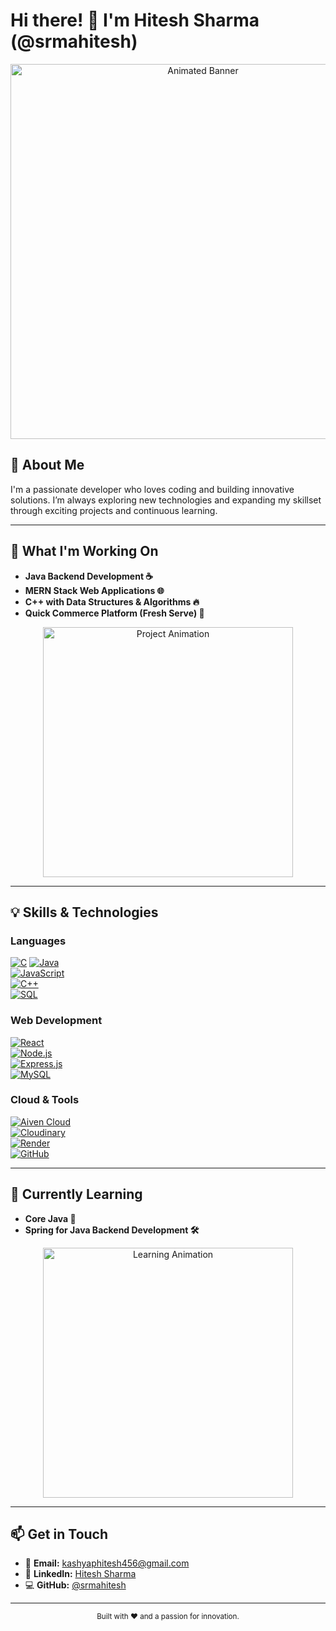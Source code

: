 # Hi there! 👋 I'm Hitesh Sharma (@srmahitesh)

<div align="center">
  <!-- Animated banner (you can replace the GIF URL with your own) -->
  <img src="https://media.giphy.com/media/3oEjI6SIIHBdRxXI40/giphy.gif" alt="Animated Banner" width="600"/>
</div>

## 🚀 About Me
I'm a passionate developer who loves coding and building innovative solutions. I’m always exploring new technologies and expanding my skillset through exciting projects and continuous learning.

---

## 🔭 What I'm Working On
- **Java Backend Development ☕**  
- **MERN Stack Web Applications 🌐**  
- **C++ with Data Structures & Algorithms 🔥**  
- **Quick Commerce Platform (Fresh Serve) 🚀**

<div align="center">
  <!-- Animated project showcase -->
  <img src="https://media.giphy.com/media/26u4nJPf0JtQPdStq/giphy.gif" alt="Project Animation" width="400"/>
</div>

---

## 💡 Skills & Technologies

### Languages
[![C](https://img.shields.io/badge/C-00599C?style=for-the-badge&logo=c&logoColor=white)](https://en.wikipedia.org/wiki/C_(programming_language))  
[![Java](https://img.shields.io/badge/Java-ED8B00?style=for-the-badge&logo=java&logoColor=white)](https://www.java.com/)  
[![JavaScript](https://img.shields.io/badge/JavaScript-F7DF1E?style=for-the-badge&logo=javascript&logoColor=black)](https://www.javascript.com/)  
[![C++](https://img.shields.io/badge/C++-00599C?style=for-the-badge&logo=c%2B%2B&logoColor=white)](https://isocpp.org/)  
[![SQL](https://img.shields.io/badge/SQL-4479A1?style=for-the-badge&logo=postgresql&logoColor=white)](https://www.mysql.com/)

### Web Development
[![React](https://img.shields.io/badge/React-20232A?style=for-the-badge&logo=react&logoColor=61DAFB)](https://reactjs.org/)  
[![Node.js](https://img.shields.io/badge/Node.js-339933?style=for-the-badge&logo=nodedotjs&logoColor=white)](https://nodejs.org/)  
[![Express.js](https://img.shields.io/badge/Express.js-404D59?style=for-the-badge)](https://expressjs.com/)  
[![MySQL](https://img.shields.io/badge/MySQL-4479A1?style=for-the-badge&logo=mysql&logoColor=white)](https://www.mysql.com/)

### Cloud & Tools
[![Aiven Cloud](https://img.shields.io/badge/Aiven-2C3E50?style=for-the-badge)](https://aiven.io/)  
[![Cloudinary](https://img.shields.io/badge/Cloudinary-4285F4?style=for-the-badge&logo=cloudinary&logoColor=white)](https://cloudinary.com/)  
[![Render](https://img.shields.io/badge/Render-FF8C00?style=for-the-badge)](https://render.com/)  
[![GitHub](https://img.shields.io/badge/GitHub-181717?style=for-the-badge&logo=github&logoColor=white)](https://github.com/srmahitesh)

---

## 🌱 Currently Learning
- **Core Java 📲**  
- **Spring for Java Backend Development 🛠️**

<div align="center">
  <!-- Animated learning GIF -->
  <img src="https://media.giphy.com/media/l0HlNQ03J5JxX6lva/giphy.gif" alt="Learning Animation" width="400"/>
</div>

---

## 📫 Get in Touch
- 📧 **Email:** [kashyaphitesh456@gmail.com](mailto:kashyaphitesh456@gmail.com)  
- 🔗 **LinkedIn:** [Hitesh Sharma](https://www.linkedin.com/in/hitesh-sharma-3598a0252/)  
- 💻 **GitHub:** [@srmahitesh](https://github.com/srmahitesh)

---

<div align="center">
  <sub>Built with ❤️ and a passion for innovation.</sub>
</div>
